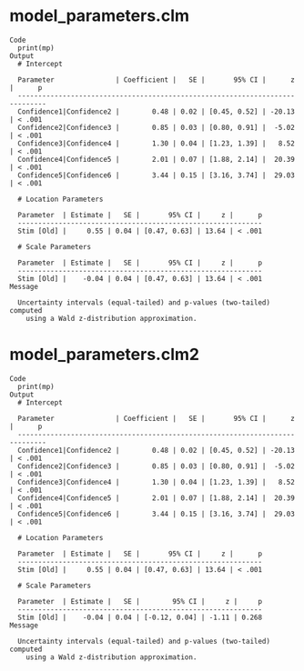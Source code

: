 # model_parameters.clm

    Code
      print(mp)
    Output
      # Intercept
      
      Parameter               | Coefficient |   SE |       95% CI |      z |      p
      -----------------------------------------------------------------------------
      Confidence1|Confidence2 |        0.48 | 0.02 | [0.45, 0.52] | -20.13 | < .001
      Confidence2|Confidence3 |        0.85 | 0.03 | [0.80, 0.91] |  -5.02 | < .001
      Confidence3|Confidence4 |        1.30 | 0.04 | [1.23, 1.39] |   8.52 | < .001
      Confidence4|Confidence5 |        2.01 | 0.07 | [1.88, 2.14] |  20.39 | < .001
      Confidence5|Confidence6 |        3.44 | 0.15 | [3.16, 3.74] |  29.03 | < .001
      
      # Location Parameters
      
      Parameter  | Estimate |   SE |       95% CI |     z |      p
      ------------------------------------------------------------
      Stim [Old] |     0.55 | 0.04 | [0.47, 0.63] | 13.64 | < .001
      
      # Scale Parameters
      
      Parameter  | Estimate |   SE |       95% CI |     z |      p
      ------------------------------------------------------------
      Stim [Old] |    -0.04 | 0.04 | [0.47, 0.63] | 13.64 | < .001
    Message
      
      Uncertainty intervals (equal-tailed) and p-values (two-tailed) computed
        using a Wald z-distribution approximation.

# model_parameters.clm2

    Code
      print(mp)
    Output
      # Intercept
      
      Parameter               | Coefficient |   SE |       95% CI |      z |      p
      -----------------------------------------------------------------------------
      Confidence1|Confidence2 |        0.48 | 0.02 | [0.45, 0.52] | -20.13 | < .001
      Confidence2|Confidence3 |        0.85 | 0.03 | [0.80, 0.91] |  -5.02 | < .001
      Confidence3|Confidence4 |        1.30 | 0.04 | [1.23, 1.39] |   8.52 | < .001
      Confidence4|Confidence5 |        2.01 | 0.07 | [1.88, 2.14] |  20.39 | < .001
      Confidence5|Confidence6 |        3.44 | 0.15 | [3.16, 3.74] |  29.03 | < .001
      
      # Location Parameters
      
      Parameter  | Estimate |   SE |       95% CI |     z |      p
      ------------------------------------------------------------
      Stim [Old] |     0.55 | 0.04 | [0.47, 0.63] | 13.64 | < .001
      
      # Scale Parameters
      
      Parameter  | Estimate |   SE |        95% CI |     z |     p
      ------------------------------------------------------------
      Stim [Old] |    -0.04 | 0.04 | [-0.12, 0.04] | -1.11 | 0.268
    Message
      
      Uncertainty intervals (equal-tailed) and p-values (two-tailed) computed
        using a Wald z-distribution approximation.

